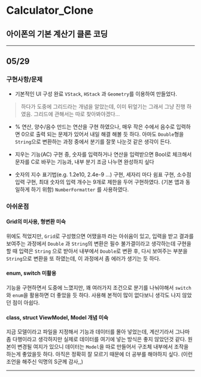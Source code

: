 # Calculator_Clone

## 아이폰의 기본 계산기 클론 코딩

---

## 05/29

### 구현사항/문제

- 기본적인 UI 구성 완료 `VStack`, `HStack` 과 `Geometry`를 이용하여 만들었다.

> 하다가 도중에 그리드라는 개념을 알았는데, 이미 뒤엎기는 그래서 그냥 진행 하였음. 그리드에 관해서는 따로 찾아봐야겠다...

- % 연산, 양수/음수 만드는 연산을 구현 하였으나, 매우 작은 수에서 음수로 입력하면 0으로 출력 되는 문제가 있어서 내일 해결 해볼 듯 하다. 아마도 `Double`형을 `String`으로 변환하는 과정 중에서 분기를 잘못 나눈것 같은 생각이 든다.

- 지우는 기능(AC) 구현 중, 숫자를 입력하거나 연산을 입력받으면 Bool로 체크해서 문자를 C로 바꾸는 기능과, 내부 분기 조금 나누면 완성하지 싶다

- 숫자의 지수 표기법(e.g. 1.2e10, 2.4e-9 ...) 구현, 세자리 마다 쉼표 구현, 소수점 입력 구현, 최대 숫자의 입력 개수는 9개로 제한을 두어 구현하였다. (기본 앱과 동일하게 하기 위함) `NumberFormatter` 를 사용하였다.

### 아쉬운점

#### Grid의 미사용, 형변환 미숙

위에도 적었지만, `Grid`로 구성했으면 어땠을까 라는 아쉬움이 있고, 입력을 받고 결과를 보여주는 과정에서 `Double` 과 `String`의 변환은 필수 불가결이라고 생각하는데 구현을 할 때 입력은 `String` 으로 받아서 내부에서 `Double`로 변환 후, 다시 보여주는 부분을 `String`으로 변환을 또 하였는데, 이 과정에서 좀 에러가 생기는 듯 하다.

#### enum, switch 미활용

기능을 구현하면서 도중에 느꼈지만, 꽤 여러가지 조건으로 분기를 나눠야해서 `switch`와 `enum`을 활용하면 더 좋았을 듯 하다. 사용해 본적이 많이 없다보니 생각도 나지 않았던 점이 아쉽다.

#### class, struct ViewModel, Model 개념 미숙

지금 모델이라고 파일을 지정해서 기능과 데이터를 몰아 넣었는데, 계산기라서 그나마 좀 다행이라고 생각하지만 실제로 데이터를 여기에 넣는 방식은 좋지 않았던것 같다. 원본이 변경될 여지가 있으니 데이터는 `Model`을 따로 만들어서 구조체 내부에서 조작을 하는게 좋았을듯 하다. 아직은 정확히 잘 모르기 때문에 더 공부를 해야하지 싶다. (이런 조언을 해주신 익명의 S군께 감사,,)

---
